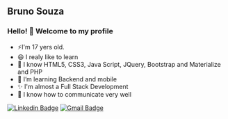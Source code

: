 <!--
### Hi there! 👋 Welcome to my profile

**BrunoVini/BrunoVini** is a ✨ _special_ ✨ repository because its `README.md` (this file) appears on your GitHub profile.

Here are some ideas to get you started:

- 🔭 I’m currently working on ...
- 🌱 I’m currently learning ...
- 👯 I’m looking to collaborate on ...
- 🤔 I’m looking for help with ...
- 💬 Ask me about ...
- 📫 How to reach me: ...
- 😄 Pronouns: ...
- ⚡ Fun fact: ...
-->

## Bruno Souza 

### Hello! 👋 Welcome to my profile

 - ⚡I'm 17 yers old. 
 - 😄 I realy like to learn
 - 🔭 I know HTML5, CSS3, Java Script, JQuery, Bootstrap and Materialize and PHP
 - 🌱 I’m learning Backend and mobile
 - ✨ I'm almost a Full Stack Development
 - 💬 I know how to communicate very well

[![Linkedin Badge](https://img.shields.io/badge/-Bruno%20Souza-0fd6d3?style=flat-square&logo=Linkedin&logoColor=white&link=https://www.linkedin.com/in/brunovini04/)](https://www.linkedin.com/in/brunovini04/) 
[![Gmail Badge](https://img.shields.io/badge/-brunoluz858@gmail.com-f00014?style=flat-square&logo=Gmail&logoColor=white&link=mailto:diego.schell.f@gmail.com)](mailto:brunoluz858@gmail.com)
